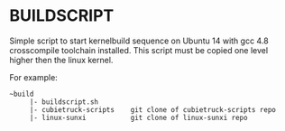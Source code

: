 BUILDSCRIPT
===========

Simple script to start kernelbuild sequence on Ubuntu 14 with gcc 4.8 crosscompile toolchain installed.
This script must be copied one level higher then the linux kernel.

For example:


	~build
	     |- buildscript.sh
	     |- cubietruck-scripts    git clone of cubietruck-scripts repo
	     |- linux-sunxi           git clone of linux-sunxi repo




